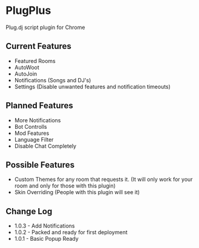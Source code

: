 PlugPlus
=====

Plug.dj script plugin for Chrome

Current Features
------------------------
* Featured Rooms
* AutoWoot
* AutoJoin
* Notifications (Songs and DJ's) 
* Settings (Disable unwanted features and notification timeouts)

Planned Features
------------------------
* More Notifications
* Bot Controlls
* Mod Features
* Language Filter
* Disable Chat Completely

Possible Features
------------------------
* Custom Themes for any room that requests it. (It will only work for your room and only for those with this plugin)
* Skin Overriding (People with this plugin will see it)


Change Log
------------------------
* 1.0.3 - Add Notifications
* 1.0.2 - Packed and ready for first deployment
* 1.0.1 - Basic Popup Ready
